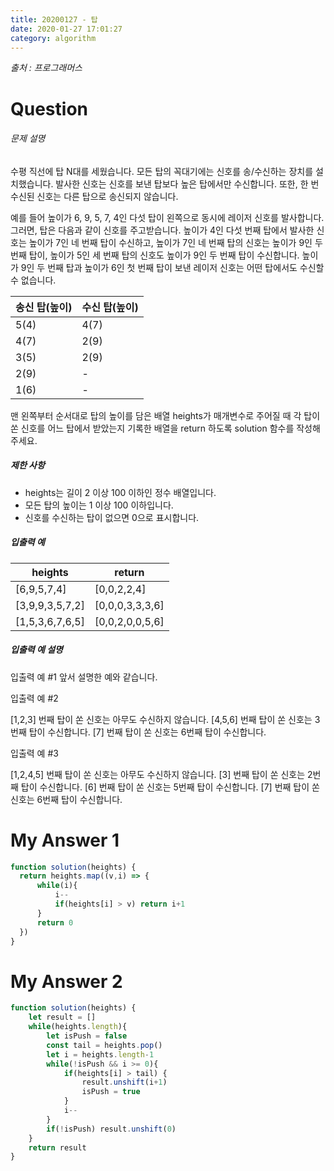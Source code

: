 ```yaml
---
title: 20200127 - 탑
date: 2020-01-27 17:01:27
category: algorithm
---
```


_출처 : 프로그래머스_

# Question



###### 문제 설명

수평 직선에 탑 N대를 세웠습니다. 모든 탑의 꼭대기에는 신호를 송/수신하는 장치를 설치했습니다. 발사한 신호는 신호를 보낸 탑보다 높은 탑에서만 수신합니다. 또한, 한 번 수신된 신호는 다른 탑으로 송신되지 않습니다.

예를 들어 높이가 6, 9, 5, 7, 4인 다섯 탑이 왼쪽으로 동시에 레이저 신호를 발사합니다. 그러면, 탑은 다음과 같이 신호를 주고받습니다. 높이가 4인 다섯 번째 탑에서 발사한 신호는 높이가 7인 네 번째 탑이 수신하고, 높이가 7인 네 번째 탑의 신호는 높이가 9인 두 번째 탑이, 높이가 5인 세 번째 탑의 신호도 높이가 9인 두 번째 탑이 수신합니다. 높이가 9인 두 번째 탑과 높이가 6인 첫 번째 탑이 보낸 레이저 신호는 어떤 탑에서도 수신할 수 없습니다.

| 송신 탑(높이) | 수신 탑(높이) |
| ------------- | ------------- |
| 5(4)          | 4(7)          |
| 4(7)          | 2(9)          |
| 3(5)          | 2(9)          |
| 2(9)          | -             |
| 1(6)          | -             |

맨 왼쪽부터 순서대로 탑의 높이를 담은 배열 heights가 매개변수로 주어질 때 각 탑이 쏜 신호를 어느 탑에서 받았는지 기록한 배열을 return 하도록 solution 함수를 작성해주세요.

##### 제한 사항

- heights는 길이 2 이상 100 이하인 정수 배열입니다.
- 모든 탑의 높이는 1 이상 100 이하입니다.
- 신호를 수신하는 탑이 없으면 0으로 표시합니다.

##### 입출력 예

| heights         | return          |
| --------------- | --------------- |
| [6,9,5,7,4]     | [0,0,2,2,4]     |
| [3,9,9,3,5,7,2] | [0,0,0,3,3,3,6] |
| [1,5,3,6,7,6,5] | [0,0,2,0,0,5,6] |

##### 입출력 예 설명

입출력 예 #1
앞서 설명한 예와 같습니다.

입출력 예 #2

[1,2,3] 번째 탑이 쏜 신호는 아무도 수신하지 않습니다.
[4,5,6] 번째 탑이 쏜 신호는 3번째 탑이 수신합니다.
[7] 번째 탑이 쏜 신호는 6번째 탑이 수신합니다.

입출력 예 #3

[1,2,4,5] 번째 탑이 쏜 신호는 아무도 수신하지 않습니다.
[3] 번째 탑이 쏜 신호는 2번째 탑이 수신합니다.
[6] 번째 탑이 쏜 신호는 5번째 탑이 수신합니다.
[7] 번째 탑이 쏜 신호는 6번째 탑이 수신합니다.



# My Answer 1

```javascript
function solution(heights) {
  return heights.map((v,i) => {
      while(i){
          i--
          if(heights[i] > v) return i+1
      }
      return 0
  })
}
```



# My Answer 2

```javascript
function solution(heights) {
    let result = []
    while(heights.length){
        let isPush = false
        const tail = heights.pop()
        let i = heights.length-1
        while(!isPush && i >= 0){
            if(heights[i] > tail) {
                result.unshift(i+1)
                isPush = true
            }
            i--
        }
        if(!isPush) result.unshift(0)
    }
    return result
}
```



